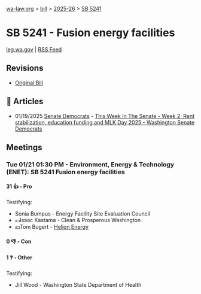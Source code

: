 [wa-law.org](/) > [bill](/bill/) > [2025-26](/bill/2025-26/) > [SB 5241](/bill/2025-26/sb/5241/)

# SB 5241 - Fusion energy facilities
[leg.wa.gov](https://app.leg.wa.gov/billsummary?BillNumber=5241&Year=2025&Initiative=false) | [RSS Feed](./rss.xml)

## Revisions
* [Original Bill](1/)

## 📰 Articles
* 01/19/2025 [Senate Democrats](/org/senate_democrats/) - [This Week In The Senate - Week 2: Rent stabilization, education funding and MLK Day 2025 - Washington Senate Democrats](https://senatedemocrats.wa.gov/blog/2025/01/19/this-week-in-the-senate-week-2-rent-stabilization-education-funding-and-mlk-day-2025/#:~:text=Senate%20Bill%205241)

## Meetings
### Tue 01/21 01:30 PM - Environment, Energy & Technology (ENET): SB 5241 Fusion energy facilities
#### 31 👍 - Pro
Testifying:
* Sonia Bumpus - Energy Facility Site Evaluation Council
* 💵Isaac Kastama - Clean & Prosperous Washington
* 💵Tom Bugert - [Helion Energy](/org/helion_energy/)

#### 0 👎 - Con

#### 1 ❓ - Other
Testifying:
* Jill Wood - Washington State Department of Health
